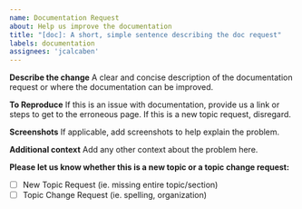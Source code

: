 ```yaml
---
name: Documentation Request
about: Help us improve the documentation
title: "[doc]: A short, simple sentence describing the doc request"
labels: documentation
assignees: 'jcalcaben'
---
```


<!--
Thank you for taking the time to report this issue!
GitHub Issues should only be created for problems/topics related to this project's codebase.

Before submitting this issue, please make sure you are complying with our Code of Conduct:
https://github.com/magento-research/pwa-studio/blob/develop/.github/CODE_OF_CONDUCT.md

Issues that do not comply with our Code of Conduct or do not contain enough information may be closed at the maintainers' discretion.

Feel free to remove this section before creating this issue.
-->

**Describe the change**
A clear and concise description of the documentation request or where the documentation can be improved.

**To Reproduce**
If this is an issue with documentation, provide us a link or steps to get to the
erroneous page. If this is a new topic request, disregard.

**Screenshots**
If applicable, add screenshots to help explain the problem.

**Additional context**
Add any other context about the problem here.

<!-- Complete the following sections to help us apply appropriate labels! -->
**Please let us know whether this is a new topic or a topic change request:**
 - [ ] New Topic Request (ie. missing entire topic/section)
 - [ ] Topic Change Request (ie. spelling, organization)
